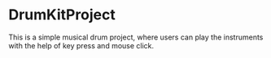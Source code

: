 # DrumKitProject
This is a simple musical drum project, where users can play the instruments with the help of key press and mouse click.
